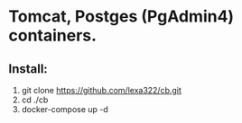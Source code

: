 # Tomcat, Postges (PgAdmin4) containers.
## Install:
1. git clone https://github.com/lexa322/cb.git
2. cd ./cb
3. docker-compose up -d
